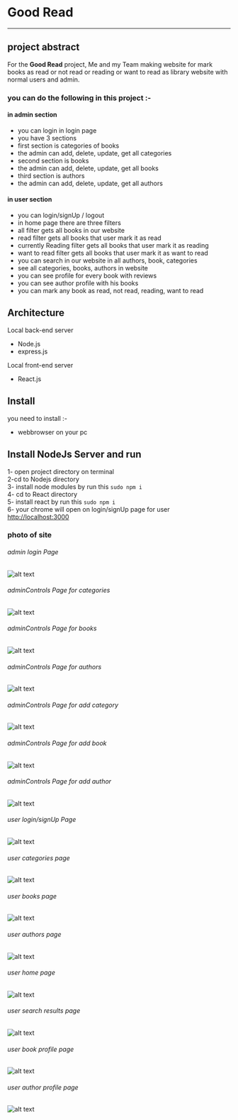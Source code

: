 # Good Read

-----------

## project abstract

 For the **Good Read** project, Me and my Team making website for 
 mark books as read or not read or reading or want to read as library website
 with normal users and admin.

### you can do the following in this project :-

#### in admin section
* you can login in login page
* you have 3 sections
* first section is categories of books
* the admin can add, delete, update, get all categories
* second section is books
* the admin can add, delete, update, get all books
* third section is authors
* the admin can add, delete, update, get all authors


#### in user section
* you can login/signUp / logout
* in home page there are three filters
* all filter gets all books in our website
* read filter gets all books that user mark it as read
* currently Reading filter gets all books that user mark it as reading
* want to read filter gets all books that user mark it as want to read
* you can search in our website in all authors, book, categories
* see all categories, books, authors in website
* you can see profile for every book with reviews
* you can see author profile with his books
* you can mark any book as read, not read, reading, want to read

## Architecture
Local back-end server
- Node.js
- express.js

Local front-end server
- React.js

## Install

you need to install :-

* webbrowser on your pc

## Install NodeJs Server and run 

1- open project directory on terminal <br/>
2-cd to Nodejs directory <br/>
3- install node modules by run this `sudo npm i` <br/>
4- cd to React directory <br/>
5- install react by run this `sudo npm i` <br/>
6- your chrome will open on login/signUp page for user <http://localhost:3000>

### photo of site

###### admin login Page
![alt text](https://github.com/aya77/goodRead/blob/master/imgs/admin_login.png)

###### adminControls Page for categories
![alt text](https://github.com/aya77/goodRead/blob/master/imgs/admin_categories.png)

###### adminControls Page for books
![alt text](https://github.com/aya77/goodRead/blob/master/imgs/admin_books.png)

###### adminControls Page for authors
![alt text](https://github.com/aya77/goodRead/blob/master/imgs/admin_authors.png)

###### adminControls Page for add category
![alt text](https://github.com/aya77/goodRead/blob/master/imgs/admin_add_category.png)

###### adminControls Page for add book
![alt text](https://github.com/aya77/goodRead/blob/master/imgs/admin_add_book.png)

###### adminControls Page for add author
![alt text](https://github.com/aya77/goodRead/blob/master/imgs/admin_add_author.png)

###### user login/signUp Page
![alt text](https://github.com/aya77/goodRead/blob/master/imgs/user_login_signup.png)

###### user categories page
![alt text](https://github.com/aya77/goodRead/blob/master/imgs/categories.png)

###### user books page
![alt text](https://github.com/aya77/goodRead/blob/master/imgs/books.png)

###### user authors page
![alt text](https://github.com/aya77/goodRead/blob/master/imgs/authors.png)

###### user home page
![alt text](https://github.com/aya77/goodRead/blob/master/imgs/home.png)

###### user search results page
![alt text](https://github.com/aya77/goodRead/blob/master/imgs/search_resultes.png)

###### user book profile page
![alt text](https://github.com/aya77/goodRead/blob/master/imgs/book_profile.png)

###### user author profile page
![alt text](https://github.com/aya77/goodRead/blob/master/imgs/author_profile.png)
